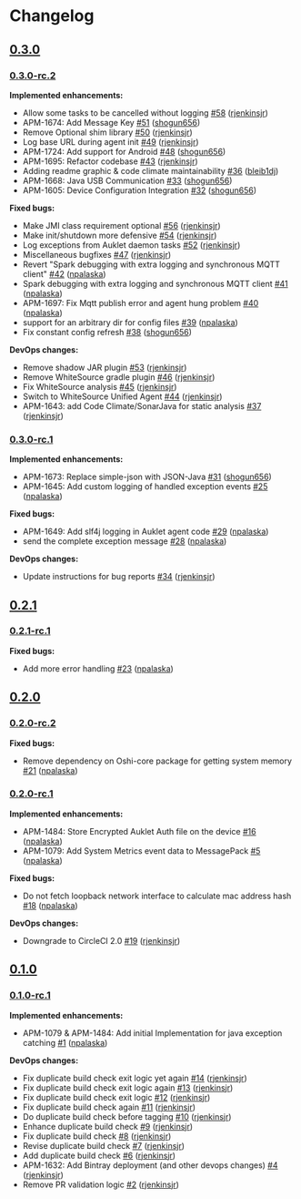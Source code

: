# Changelog

## [0.3.0](https://github.com/aukletio/Auklet-Agent-Java/tree/0.3.0)

### [0.3.0-rc.2](https://github.com/aukletio/Auklet-Agent-Java/tree/0.3.0-rc.2)

**Implemented enhancements:**

- Allow some tasks to be cancelled without logging [#58](https://github.com/aukletio/Auklet-Agent-Java/pull/58) ([rjenkinsjr](https://github.com/rjenkinsjr))
- APM-1674: Add Message Key [#51](https://github.com/aukletio/Auklet-Agent-Java/pull/51) ([shogun656](https://github.com/shogun656))
- Remove Optional shim library [#50](https://github.com/aukletio/Auklet-Agent-Java/pull/50) ([rjenkinsjr](https://github.com/rjenkinsjr))
- Log base URL during agent init [#49](https://github.com/aukletio/Auklet-Agent-Java/pull/49) ([rjenkinsjr](https://github.com/rjenkinsjr))
- APM-1724: Add support for Android [#48](https://github.com/aukletio/Auklet-Agent-Java/pull/48) ([shogun656](https://github.com/shogun656))
- APM-1695: Refactor codebase [#43](https://github.com/aukletio/Auklet-Agent-Java/pull/43) ([rjenkinsjr](https://github.com/rjenkinsjr))
- Adding readme graphic & code climate maintainability [#36](https://github.com/aukletio/Auklet-Agent-Java/pull/36) ([bleib1dj](https://github.com/bleib1dj))
- APM-1668: Java USB Communication [#33](https://github.com/aukletio/Auklet-Agent-Java/pull/33) ([shogun656](https://github.com/shogun656))
- APM-1605: Device Configuration Integration [#32](https://github.com/aukletio/Auklet-Agent-Java/pull/32) ([shogun656](https://github.com/shogun656))

**Fixed bugs:**

- Make JMI class requirement optional [#56](https://github.com/aukletio/Auklet-Agent-Java/pull/56) ([rjenkinsjr](https://github.com/rjenkinsjr))
- Make init/shutdown more defensive [#54](https://github.com/aukletio/Auklet-Agent-Java/pull/54) ([rjenkinsjr](https://github.com/rjenkinsjr))
- Log exceptions from Auklet daemon tasks [#52](https://github.com/aukletio/Auklet-Agent-Java/pull/52) ([rjenkinsjr](https://github.com/rjenkinsjr))
- Miscellaneous bugfixes [#47](https://github.com/aukletio/Auklet-Agent-Java/pull/47) ([rjenkinsjr](https://github.com/rjenkinsjr))
- Revert "Spark debugging with extra logging and synchronous MQTT client" [#42](https://github.com/aukletio/Auklet-Agent-Java/pull/42) ([npalaska](https://github.com/npalaska))
- Spark debugging with extra logging and synchronous MQTT client [#41](https://github.com/aukletio/Auklet-Agent-Java/pull/41) ([npalaska](https://github.com/npalaska))
- APM-1697: Fix Mqtt publish error and agent hung problem [#40](https://github.com/aukletio/Auklet-Agent-Java/pull/40) ([npalaska](https://github.com/npalaska))
- support for an arbitrary dir for config files [#39](https://github.com/aukletio/Auklet-Agent-Java/pull/39) ([npalaska](https://github.com/npalaska))
- Fix constant config refresh [#38](https://github.com/aukletio/Auklet-Agent-Java/pull/38) ([shogun656](https://github.com/shogun656))

**DevOps changes:**

- Remove shadow JAR plugin [#53](https://github.com/aukletio/Auklet-Agent-Java/pull/53) ([rjenkinsjr](https://github.com/rjenkinsjr))
- Remove WhiteSource gradle plugin [#46](https://github.com/aukletio/Auklet-Agent-Java/pull/46) ([rjenkinsjr](https://github.com/rjenkinsjr))
- Fix WhiteSource analysis [#45](https://github.com/aukletio/Auklet-Agent-Java/pull/45) ([rjenkinsjr](https://github.com/rjenkinsjr))
- Switch to WhiteSource Unified Agent [#44](https://github.com/aukletio/Auklet-Agent-Java/pull/44) ([rjenkinsjr](https://github.com/rjenkinsjr))
- APM-1643: add Code Climate/SonarJava for static analysis [#37](https://github.com/aukletio/Auklet-Agent-Java/pull/37) ([rjenkinsjr](https://github.com/rjenkinsjr))

### [0.3.0-rc.1](https://github.com/aukletio/Auklet-Agent-Java/tree/0.3.0-rc.1)

**Implemented enhancements:**

- APM-1673: Replace simple-json with JSON-Java [#31](https://github.com/aukletio/Auklet-Agent-Java/pull/31) ([shogun656](https://github.com/shogun656))
- APM-1645: Add custom logging of handled exception events  [#25](https://github.com/aukletio/Auklet-Agent-Java/pull/25) ([npalaska](https://github.com/npalaska))

**Fixed bugs:**

- APM-1649: Add slf4j logging in Auklet agent code [#29](https://github.com/aukletio/Auklet-Agent-Java/pull/29) ([npalaska](https://github.com/npalaska))
- send the complete exception message [#28](https://github.com/aukletio/Auklet-Agent-Java/pull/28) ([npalaska](https://github.com/npalaska))

**DevOps changes:**

- Update instructions for bug reports [#34](https://github.com/aukletio/Auklet-Agent-Java/pull/34) ([rjenkinsjr](https://github.com/rjenkinsjr))

## [0.2.1](https://github.com/aukletio/Auklet-Agent-Java/tree/0.2.1)

### [0.2.1-rc.1](https://github.com/aukletio/Auklet-Agent-Java/tree/0.2.1-rc.1)

**Fixed bugs:**

- Add more error handling [#23](https://github.com/aukletio/Auklet-Agent-Java/pull/23) ([npalaska](https://github.com/npalaska))

## [0.2.0](https://github.com/aukletio/Auklet-Agent-Java/tree/0.2.0)

### [0.2.0-rc.2](https://github.com/aukletio/Auklet-Agent-Java/tree/0.2.0-rc.2)

**Fixed bugs:**

- Remove dependency on Oshi-core package for getting system memory  [#21](https://github.com/aukletio/Auklet-Agent-Java/pull/21) ([npalaska](https://github.com/npalaska))

### [0.2.0-rc.1](https://github.com/aukletio/Auklet-Agent-Java/tree/0.2.0-rc.1)

**Implemented enhancements:**

- APM-1484: Store Encrypted Auklet Auth file on the device [#16](https://github.com/aukletio/Auklet-Agent-Java/pull/16) ([npalaska](https://github.com/npalaska))
- APM-1079: Add System Metrics event data to MessagePack [#5](https://github.com/aukletio/Auklet-Agent-Java/pull/5) ([npalaska](https://github.com/npalaska))

**Fixed bugs:**

- Do not fetch loopback network interface to calculate mac address hash  [#18](https://github.com/aukletio/Auklet-Agent-Java/pull/18) ([npalaska](https://github.com/npalaska))

**DevOps changes:**

- Downgrade to CircleCI 2.0 [#19](https://github.com/aukletio/Auklet-Agent-Java/pull/19) ([rjenkinsjr](https://github.com/rjenkinsjr))

## [0.1.0](https://github.com/aukletio/Auklet-Agent-Java/tree/0.1.0)

### [0.1.0-rc.1](https://github.com/aukletio/Auklet-Agent-Java/tree/0.1.0-rc.1)

**Implemented enhancements:**

- APM-1079 & APM-1484: Add initial Implementation for java exception catching [#1](https://github.com/aukletio/Auklet-Agent-Java/pull/1) ([npalaska](https://github.com/npalaska))

**DevOps changes:**

- Fix duplicate build check exit logic yet again [#14](https://github.com/aukletio/Auklet-Agent-Java/pull/14) ([rjenkinsjr](https://github.com/rjenkinsjr))
- Fix duplicate build check exit logic again [#13](https://github.com/aukletio/Auklet-Agent-Java/pull/13) ([rjenkinsjr](https://github.com/rjenkinsjr))
- Fix duplicate build check exit logic [#12](https://github.com/aukletio/Auklet-Agent-Java/pull/12) ([rjenkinsjr](https://github.com/rjenkinsjr))
- Fix duplicate build check again [#11](https://github.com/aukletio/Auklet-Agent-Java/pull/11) ([rjenkinsjr](https://github.com/rjenkinsjr))
- Do duplicate build check before tagging [#10](https://github.com/aukletio/Auklet-Agent-Java/pull/10) ([rjenkinsjr](https://github.com/rjenkinsjr))
- Enhance duplicate build check [#9](https://github.com/aukletio/Auklet-Agent-Java/pull/9) ([rjenkinsjr](https://github.com/rjenkinsjr))
- Fix duplicate build check [#8](https://github.com/aukletio/Auklet-Agent-Java/pull/8) ([rjenkinsjr](https://github.com/rjenkinsjr))
- Revise duplicate build check [#7](https://github.com/aukletio/Auklet-Agent-Java/pull/7) ([rjenkinsjr](https://github.com/rjenkinsjr))
- Add duplicate build check [#6](https://github.com/aukletio/Auklet-Agent-Java/pull/6) ([rjenkinsjr](https://github.com/rjenkinsjr))
- APM-1632: Add Bintray deployment (and other devops changes) [#4](https://github.com/aukletio/Auklet-Agent-Java/pull/4) ([rjenkinsjr](https://github.com/rjenkinsjr))
- Remove PR validation logic [#2](https://github.com/aukletio/Auklet-Agent-Java/pull/2) ([rjenkinsjr](https://github.com/rjenkinsjr))
